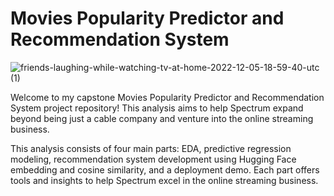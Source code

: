 # Movies Popularity Predictor and Recommendation System

![friends-laughing-while-watching-tv-at-home-2022-12-05-18-59-40-utc (1)](https://github.com/NataliaEde/Movies-Popularity-Predictor-and-Recommendation-System/assets/44559346/e175003b-46b3-4be6-9404-254f223e0b88)


Welcome to my capstone Movies Popularity Predictor and Recommendation System project repository! This analysis aims to help Spectrum expand beyond being just a cable company and venture into the online streaming business.

This analysis consists of four main parts: EDA, predictive regression modeling, recommendation system development using Hugging Face embedding and cosine similarity, and a deployment demo. Each part offers tools and insights to help Spectrum excel in the online streaming business.
